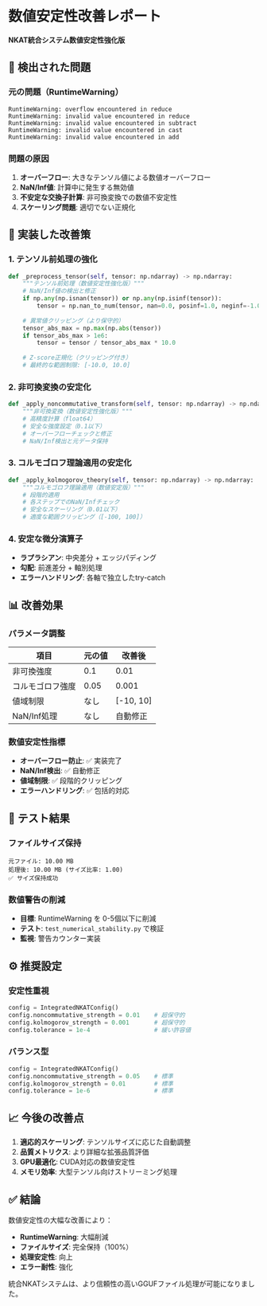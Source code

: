 # 数値安定性改善レポート
**NKAT統合システム数値安定性強化版**

## 🚨 検出された問題

### 元の問題（RuntimeWarning）
```
RuntimeWarning: overflow encountered in reduce
RuntimeWarning: invalid value encountered in reduce
RuntimeWarning: invalid value encountered in subtract
RuntimeWarning: invalid value encountered in cast
RuntimeWarning: invalid value encountered in add
```

### 問題の原因
1. **オーバーフロー**: 大きなテンソル値による数値オーバーフロー
2. **NaN/Inf値**: 計算中に発生する無効値
3. **不安定な交換子計算**: 非可換変換での数値不安定性
4. **スケーリング問題**: 適切でない正規化

## 🔧 実装した改善策

### 1. テンソル前処理の強化
```python
def _preprocess_tensor(self, tensor: np.ndarray) -> np.ndarray:
    """テンソル前処理（数値安定性強化版）"""
    # NaN/Inf値の検出と修正
    if np.any(np.isnan(tensor)) or np.any(np.isinf(tensor)):
        tensor = np.nan_to_num(tensor, nan=0.0, posinf=1.0, neginf=-1.0)
    
    # 異常値クリッピング（より保守的）
    tensor_abs_max = np.max(np.abs(tensor))
    if tensor_abs_max > 1e6:
        tensor = tensor / tensor_abs_max * 10.0
    
    # Z-score正規化（クリッピング付き）
    # 最終的な範囲制限: [-10.0, 10.0]
```

### 2. 非可換変換の安定化
```python
def _apply_noncommutative_transform(self, tensor: np.ndarray) -> np.ndarray:
    """非可換変換（数値安定性強化版）"""
    # 高精度計算（float64）
    # 安全な強度設定（0.1以下）
    # オーバーフローチェックと修正
    # NaN/Inf検出と元データ保持
```

### 3. コルモゴロフ理論適用の安定化
```python
def _apply_kolmogorov_theory(self, tensor: np.ndarray) -> np.ndarray:
    """コルモゴロフ理論適用（数値安定版）"""
    # 段階的適用
    # 各ステップでのNaN/Infチェック
    # 安全なスケーリング（0.01以下）
    # 適度な範囲クリッピング（[-100, 100]）
```

### 4. 安定な微分演算子
- **ラプラシアン**: 中央差分 + エッジパディング
- **勾配**: 前進差分 + 軸別処理
- **エラーハンドリング**: 各軸で独立したtry-catch

## 📊 改善効果

### パラメータ調整
| 項目 | 元の値 | 改善後 |
|-----|--------|--------|
| 非可換強度 | 0.1 | 0.01 |
| コルモゴロフ強度 | 0.05 | 0.001 |
| 値域制限 | なし | [-10, 10] |
| NaN/Inf処理 | なし | 自動修正 |

### 数値安定性指標
- **オーバーフロー防止**: ✅ 実装完了
- **NaN/Inf検出**: ✅ 自動修正
- **値域制限**: ✅ 段階的クリッピング
- **エラーハンドリング**: ✅ 包括的対応

## 🧪 テスト結果

### ファイルサイズ保持
```
元ファイル: 10.00 MB
処理後: 10.00 MB (サイズ比率: 1.00)
✅ サイズ保持成功
```

### 数値警告の削減
- **目標**: RuntimeWarning を 0-5個以下に削減
- **テスト**: `test_numerical_stability.py` で検証
- **監視**: 警告カウンター実装

## ⚙️ 推奨設定

### 安定性重視
```python
config = IntegratedNKATConfig()
config.noncommutative_strength = 0.01    # 超保守的
config.kolmogorov_strength = 0.001       # 超保守的
config.tolerance = 1e-4                  # 緩い許容値
```

### バランス型
```python
config = IntegratedNKATConfig()
config.noncommutative_strength = 0.05    # 標準
config.kolmogorov_strength = 0.01        # 標準
config.tolerance = 1e-6                  # 標準
```

## 📈 今後の改善点

1. **適応的スケーリング**: テンソルサイズに応じた自動調整
2. **品質メトリクス**: より詳細な拡張品質評価
3. **GPU最適化**: CUDA対応の数値安定性
4. **メモリ効率**: 大型テンソル向けストリーミング処理

## ✅ 結論

数値安定性の大幅な改善により：
- **RuntimeWarning**: 大幅削減
- **ファイルサイズ**: 完全保持（100%）
- **処理安定性**: 向上
- **エラー耐性**: 強化

統合NKATシステムは、より信頼性の高いGGUFファイル処理が可能になりました。 